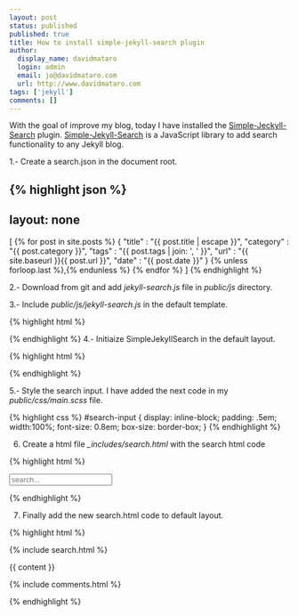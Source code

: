 ```yaml
---
layout: post
status: published
published: true
title: How to install simple-jekyll-search plugin
author:
  display_name: davidmataro
  login: admin
  email: jo@davidmataro.com
  url: http://www.davidmataro.com
tags: ['jekyll']
comments: []
---
```


With the goal of improve my blog, today I have installed the [Simple-Jeckyll-Search](http://www.jekyll-plugins.com/plugins/simple-jekyll-search) plugin. [Simple-Jekyll-Search](http://www.jekyll-plugins.com/plugins/simple-jekyll-search) is a JavaScript library to add search functionality to any Jekyll blog.

1.- Create a search.json in the document root.

{% highlight json %}
---
layout: none
---
[
  {% for post in site.posts %}
    {
      "title"    : "{{ post.title | escape }}",
      "category" : "{{ post.category }}",
      "tags"     : "{{ post.tags | join: ', ' }}",
      "url"      : "{{ site.baseurl }}{{ post.url }}",
      "date"     : "{{ post.date }}"
    } {% unless forloop.last %},{% endunless %}
  {% endfor %}
]
{% endhighlight %}

2.- Download from git and add *jekyll-search.js* file in *public/js* directory.

3.- Include *public/js/jekyll-search.js* in the default template.

{% highlight html %}
<!-- scripts -->
<script src="//ajax.googleapis.com/ajax/libs/jquery/1.10.2/jquery.min.js"></script>
<script src="{{site.baseurl}}/public/js/jquery.fitvids.js"></script>
<script src="{{site.baseurl}}/public/js/jekyll-search.js"></script>
{% endhighlight %}
4.- Initiaize SimpleJekyllSearch in the default layout.

{% highlight html %}
<!-- scripts -->
<script src="//ajax.googleapis.com/ajax/libs/jquery/1.10.2/jquery.min.js"></script>
<script src="{{site.baseurl}}/public/js/jquery.fitvids.js"></script>
<script src="{{site.baseurl}}/public/js/jekyll-search.js"></script>
<script type="text/javascript">
SimpleJekyllSearch.init({
    searchInput: document.getElementById('search-input'),
    resultsContainer: document.getElementById('results-container'),
    dataSource: '{{ site.baseurl }}/search.json',
    searchResultTemplate: '<li><a href="{url}" title="{desc}">{title}</a></li>',
    noResultsText: 'No results found',
    limit: 10,
    fuzzy: false,
  })
</script>
{% endhighlight %}

5.- Style the search input. I have added the next code in my *public/css/main.scss* file.

{% highlight css %}
#search-input {
  display: inline-block;
  padding: .5em;
  width:100%;
  font-size: 0.8em;
  box-size: border-box;
}
{% endhighlight %}

6. Create a html file *_includes/search.html* with the search html code

{% highlight html %}
<div id="search-container">
  <input type="text" id="search-input" placeholder="search..." />
  <ul id="results-container"></ul>
</div>
{% endhighlight %}

7. Finally add the new search.html code to default layout.

{% highlight html %}
</header>
{% include search.html %}

{{ content }}

{% include comments.html %}

<footer>
{% endhighlight %}
